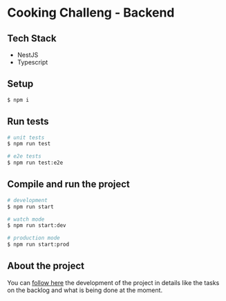 # Cooking Challeng - Backend

## Tech Stack
 - NestJS
 - Typescript


## Setup

```bash
$ npm i
```

## Run tests

```bash
# unit tests
$ npm run test

# e2e tests
$ npm run test:e2e

```

## Compile and run the project

```bash
# development
$ npm run start

# watch mode
$ npm run start:dev

# production mode
$ npm run start:prod
```

## About the project

You can [follow here](https://tree.taiga.io/project/reniedev-cook-challenge/timeline) the development of the project in details like the tasks on the backlog and what is being done at the moment.

